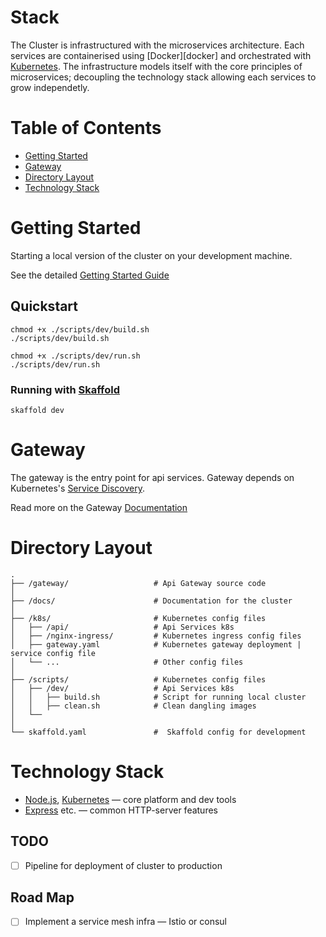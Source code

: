 # Stack
The Cluster is infrastructured with the microservices architecture. Each services are containerised using [Docker][docker] and orchestrated with [Kubernetes][k8s]. The infrastructure models itself with the core principles of microservices; decoupling the technology stack allowing each services to grow independetly. 

# Table of Contents
* [Getting Started](#getting-started)
* [Gateway](#gateway)
* [Directory Layout](#Directory-Layout)
* [Technology Stack](#technology-stack)

# Getting Started
Starting a local version of the cluster on your development machine. 

See the detailed [Getting Started Guide](./docs/getting-started.md)

## Quickstart
```
chmod +x ./scripts/dev/build.sh
./scripts/dev/build.sh

chmod +x ./scripts/dev/run.sh
./scripts/dev/run.sh
```

### Running with [Skaffold][skaffold]
```
skaffold dev
```

# Gateway
The gateway is the entry point for api services. Gateway depends on Kubernetes's [Service Discovery][k8s-svc-discovery]. 

Read more on the Gateway [Documentation](./gateway/README.md)

# Directory Layout
```
.
├── /gateway/                   # Api Gateway source code
│
├── /docs/                      # Documentation for the cluster
│
├── /k8s/                       # Kubernetes config files    
│   ├── /api/                   # Api Services k8s
│   ├── /nginx-ingress/         # Kubernetes ingress config files
│   ├── gateway.yaml            # Kubernetes gateway deployment | service config file
│   └── ...                     # Other config files 
│ 
├── /scripts/                   # Kubernetes config files    
│   ├── /dev/                   # Api Services k8s
│   │   ├── build.sh            # Script for running local cluster
│   │   ├── clean.sh            # Clean dangling images
│   └── 
│
└── skaffold.yaml               #  Skaffold config for development
```

# Technology Stack
* [Node.js][node], [Kubernetes][k8s] — core platform and dev tools
* [Express][express] etc. — common HTTP-server features


## TODO
- [ ] Pipeline for deployment of cluster to production 

## Road Map
- [ ] Implement a service mesh infra — Istio or consul

[Isaiah]: https://www.iisaiah.com
[brew]: https://brew.sh/
[minikube]: https://github.com/kubernetes/minikube/releases/  
[vbox]: https://www.virtualbox.org/wiki/Downloads
[redux]: https://redux.js.org/introduction

[node]: https://nodejs.org
[express]: http://expressjs.com/

[skaffold]: https://github.com/GoogleContainerTools/skaffold
[mailer]: https://nodemailer.com/

[k8s]: https://github.com/kubernetes/kubernetes
[k8s-svc-discovery]: https://kubernetes.io/docs/tasks/administer-cluster/access-cluster-api/